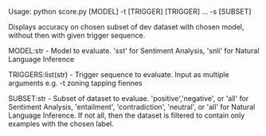 Usage: python score.py [MODEL] -t [TRIGGER] [TRIGGER] ... -s [SUBSET]

Displays accuracy on chosen subset of dev dataset with chosen model, without then with given trigger sequence.

MODEL:str - Model to evaluate. 'sst' for Sentiment Analysis, 'snli' for Natural Language Inference

TRIGGERS:list(str) - Trigger sequence to evaluate. Input as multiple arguments e.g. -t zoning tapping fiennes

SUBSET:str - Subset of dataset to evaluae. 'positive','negative', or 'all' for Sentiment Analysis, 
'entailment', 'contradiction', 'neutral', or 'all' for Natural Language Inference. If not all, then the 
dataset is filtered to contain only examples with the chosen label.
